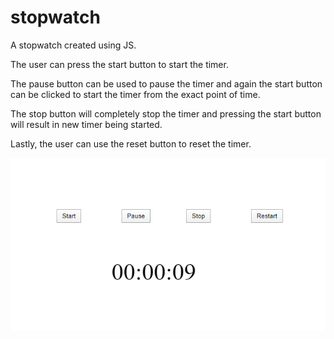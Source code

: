 # stopwatch
A stopwatch created using JS. 

The user can press the start button to start the timer. 

The pause button can be used to pause the timer and again the start button can be clicked to start the timer from the exact point of time.

The stop button will completely stop the timer and pressing the start button will result in new timer being started.

Lastly, the user can use the reset button to reset the timer.

![](images/stopwatch-screenshot.png)
